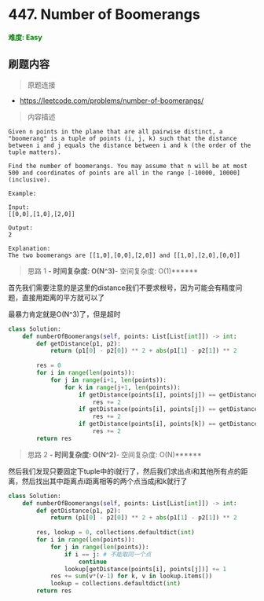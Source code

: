 # 447. Number of Boomerangs

**<font color=green>难度: Easy</font>**

## 刷题内容

> 原题连接

* https://leetcode.com/problems/number-of-boomerangs/

> 内容描述

```
Given n points in the plane that are all pairwise distinct, a "boomerang" is a tuple of points (i, j, k) such that the distance between i and j equals the distance between i and k (the order of the tuple matters).

Find the number of boomerangs. You may assume that n will be at most 500 and coordinates of points are all in the range [-10000, 10000] (inclusive).

Example:

Input:
[[0,0],[1,0],[2,0]]

Output:
2

Explanation:
The two boomerangs are [[1,0],[0,0],[2,0]] and [[1,0],[2,0],[0,0]]
```

> 思路 1
******- 时间复杂度: O(N^3)******- 空间复杂度: O(1)******

首先我们需要注意的是这里的distance我们不要求根号，因为可能会有精度问题，直接用距离的平方就可以了

最暴力肯定就是O(N^3)了，但是超时

```python
class Solution:
    def numberOfBoomerangs(self, points: List[List[int]]) -> int:
        def getDistance(p1, p2):
            return (p1[0] - p2[0]) ** 2 + abs(p1[1] - p2[1]) ** 2
        
        res = 0
        for i in range(len(points)):
            for j in range(i+1, len(points)):
                for k in range(j+1, len(points)):
                    if getDistance(points[i], points[j]) == getDistance(points[i], points[k]):
                        res += 2
                    if getDistance(points[i], points[j]) == getDistance(points[j], points[k]):
                        res += 2
                    if getDistance(points[i], points[k]) == getDistance(points[j], points[k]):
                        res += 2
        return res
```


> 思路 2
******- 时间复杂度: O(N^2)******- 空间复杂度: O(N)******


然后我们发现只要固定下tuple中的i就行了，然后我们求出点i和其他所有点的距离，然后找出其中距离点i距离相等的两个点当成j和k就行了

```python
class Solution:
    def numberOfBoomerangs(self, points: List[List[int]]) -> int:
        def getDistance(p1, p2):
            return (p1[0] - p2[0]) ** 2 + abs(p1[1] - p2[1]) ** 2
        
        res, lookup = 0, collections.defaultdict(int)
        for i in range(len(points)):
            for j in range(len(points)):
                if i == j: # 不能取同一个点
                    continue
                lookup[getDistance(points[i], points[j])] += 1
            res += sum(v*(v-1) for k, v in lookup.items())
            lookup = collections.defaultdict(int)
        return res
```



























